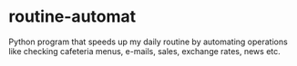 # routine-automat
Python program that speeds up my daily routine by automating operations like checking cafeteria menus, e-mails, sales, exchange rates, news etc.
